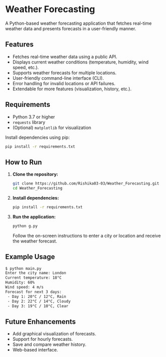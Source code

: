 # Weather Forecasting

A Python-based weather forecasting application that fetches real-time weather data and presents forecasts in a user-friendly manner.

## Features

- Fetches real-time weather data using a public API.
- Displays current weather conditions (temperature, humidity, wind speed, etc.).
- Supports weather forecasts for multiple locations.
- User-friendly command-line interface (CLI).
- Error handling for invalid locations or API failures.
- Extendable for more features (visualization, history, etc.).

## Requirements

- Python 3.7 or higher
- `requests` library
- (Optional) `matplotlib` for visualization

Install dependencies using pip:

```bash
pip install -r requirements.txt
```

## How to Run

1. **Clone the repository:**

   ```bash
   git clone https://github.com/Rishika03-03/Weather_Forecasting.git
   cd Weather_Forecasting
   ```

2. **Install dependencies:**

   ```bash
   pip install -r requirements.txt
   ```

3. **Run the application:**

   ```bash
   python g.py
   ```

   Follow the on-screen instructions to enter a city or location and receive the weather forecast.

## Example Usage

```bash
$ python main.py
Enter the city name: London
Current temperature: 18°C
Humidity: 60%
Wind speed: 4 m/s
Forecast for next 3 days:
 - Day 1: 20°C / 12°C, Rain
 - Day 2: 22°C / 14°C, Cloudy
 - Day 3: 19°C / 10°C, Clear
```

## Future Enhancements

- Add graphical visualization of forecasts.
- Support for hourly forecasts.
- Save and compare weather history.
- Web-based interface.

